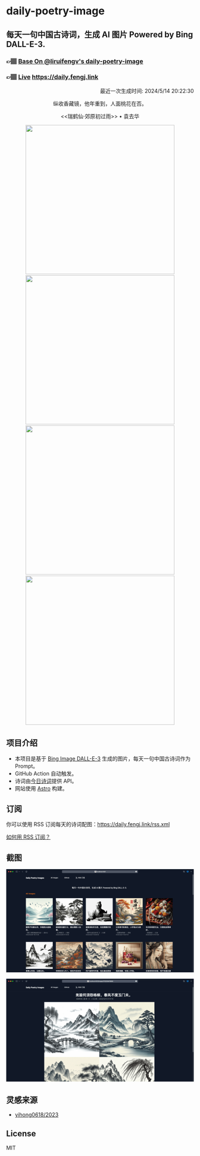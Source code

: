 
# daily-poetry-image

## 每天一句中国古诗词，生成 AI 图片 Powered by Bing DALL-E-3.

### 👉🏽 [Base On @liruifengv's daily-poetry-image](https://github.com/liruifengv/daily-poetry-image)

### 👉🏽 [Live](https://daily.fengj.link) https://daily.fengj.link

<p align="right">
  最近一次生成时间: 2024/5/14 20:22:30
</p>
<p align="center">
纵收香藏镜，他年重到，人面桃花在否。
</p>
<p align="center">
<<瑞鹤仙·郊原初过雨>> • 袁去华
</p>
<p align="center">
<img src="https://tse4.mm.bing.net/th/id/OIG1.NmP30vU.DCnBI6vRU2pq" height="400" width="400" />
<img src="https://tse3.mm.bing.net/th/id/OIG1.ElYiU.C1O36nH7qOjudd" height="400" width="400" />
<img src="https://tse4.mm.bing.net/th/id/OIG1.wW9ceJnGJ0Gd0OnGL7gn" height="400" width="400" />
<img src="https://tse1.mm.bing.net/th/id/OIG1.fZBvi86w.5.m5zuSG8m5" height="400" width="400" />
</p>

## 项目介绍

-   本项目是基于 [Bing Image DALL-E-3](https://www.bing.com/images/create) 生成的图片，每天一句中国古诗词作为 Prompt。
-   GitHub Action 自动触发。
-   诗词由[今日诗词](https://www.jinrishici.com/)提供 API。
-   网站使用 [Astro](https://astro.build) 构建。

## 订阅

你可以使用 RSS 订阅每天的诗词配图：https://daily.fengj.link/rss.xml

[如何用 RSS 订阅？](https://zhuanlan.zhihu.com/p/55026716)

## 截图

![图片列表](./screenshots/Snipaste_2023-12-28_21-00-26.png)

![图片详情](./screenshots/Snipaste_2023-12-28_21-00-53.png)

## 灵感来源

-   [yihong0618/2023](https://github.com/yihong0618/2023)

## License

MIT
